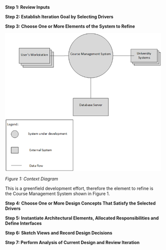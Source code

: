 
**Step 1: Review Inputs**

**Step 2: Establish Iteration Goal by Selecting Drivers**

**Step 3: Choose One or More Elements of the System to Refine**

![alt Context Diagram](https://github.com/SOFE3650F18/project-group-26/blob/master/Iteration%201/ContextDiagram.png)   

*Figure 1: Context Diagram*

  This is a greenfield development effort, therefore the element to refine is the Course Management System shown in Figure 1.

**Step 4: Choose One or More Design Concepts That Satisfy the Selected Drivers**

**Step 5: Instantiate Architectural Elements, Allocated Responsibilities and Define Interfaces**

**Step 6: Sketch Views and Record Design Decisions**

**Step 7: Perform Analysis of Current Design and Review Iteration**

